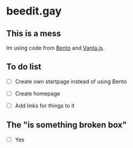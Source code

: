 # beedit.gay
## This is a mess
Im using code from [Bento](https://github.com/migueravila/Bento) and [Vanta.js](https://www.vantajs.com).
## To do list
- [ ] Create own startpage instead of using Bento

- [ ] Create homepage

- [ ] Add links for things to it

## The "is something broken box"
- [ ] Yes